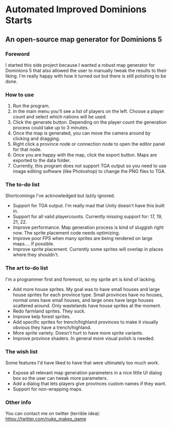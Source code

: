 # Automated Improved Dominions Starts
## An open-source map generator for Dominions 5

### Foreword

I started this side project because I wanted a robust map generator for Dominions 5 that also allowed the user to manually tweak the results to their liking. I'm really happy with how it turned out but there is still polishing to be done.

### How to use

1. Run the program.
2. In the main menu you'll see a list of players on the left. Choose a player count and select which nations will be used.
3. Click the generate button. Depending on the player count the generation process could take up to 3 minutes.
4. Once the map is generated, you can move the camera around by clicking and dragging.
5. Right click a province node or connection node to open the editor panel for that node.
6. Once you are happy with the map, click the export button. Maps are exported to the data folder.
7. Currently, this program does not support TGA output so you need to use image editing software (like Photoshop) to change the PNG files to TGA.

### The to-do list

Shortcomings I've acknowledged but lazily ignored.

- Support for TGA output. I'm really mad that Unity doesn't have this built in.
- Support for all valid playercounts. Currently missing support for: 17, 19, 21, 22.
- Improve performance. Map generation process is kind of sluggish right now. The sprite placement code needs optimizing.
- Improve poor FPS when many sprites are being rendered on large maps.... If possible.
- Improve sprite placement. Currently some sprites will overlap in places where they shouldn't. 

### The art to-do list

I'm a programmer first and foremost, so my sprite art is kind of lacking.

- Add more house sprites. My goal was to have small houses and large house sprites for each province type. Small provinces have no houses, normal ones have small houses, and large ones have large houses scattered around. Only wastelands have house sprites at the moment.
- Redo farmland sprites. They suck.
- Improve kelp forest sprites.
- Add specific sprites for trench/highland provinces to make it visually obvious they have a trench/highland.
- More sprite variety. Doesn't hurt to have more sprite variants.
- Improve province shaders. In general more visual polish is needed.

### The wish list

Some features I'd have liked to have that were ultimately too much work.

- Expose all relevant map generation parameters in a nice little UI dialog box so the user can tweak more parameters.
- Add a dialog that lets players give provinces custom names if they want.
- Support for non-wrapping maps.

### Other info

You can contact me on twitter (terrible idea): https://twitter.com/nuke_makes_game
